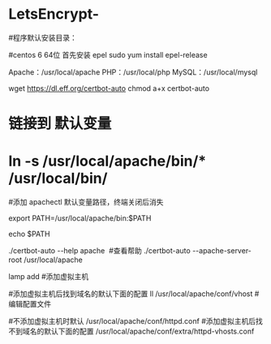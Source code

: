 # LetsEncrypt-

#程序默认安装目录：

#centos 6 64位 首先安装 epel
sudo yum install epel-release


Apache：/usr/local/apache
PHP：/usr/local/php
MySQL：/usr/local/mysql


wget https://dl.eff.org/certbot-auto
chmod a+x certbot-auto

# 链接到 默认变量

# ln -s /usr/local/apache/bin/* /usr/local/bin/
 
 #添加 apachectl 默认变量路径，终端关闭后消失
 
 export PATH=/usr/local/apache/bin:$PATH
 
 echo $PATH 
 
 
 ./certbot-auto --help apache  #查看帮助
 ./certbot-auto --apache-server-root /usr/local/apache
 
 
 lamp add #添加虚拟主机
 
  #添加虚拟主机后找到域名的默认下面的配置
 ll /usr/local/apache/conf/vhost #编辑配置文件
 
 
 #不添加虚拟主机时默认
 /usr/local/apache/conf/httpd.conf
 #添加虚拟主机后找不到域名的默认下面的配置
 /usr/local/apache/conf/extra/httpd-vhosts.conf
 
 
 
 
 
